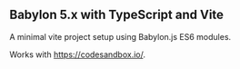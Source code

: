 ## Babylon 5.x with TypeScript and Vite

A minimal vite project setup using Babylon.js ES6 modules.

Works with https://codesandbox.io/.
